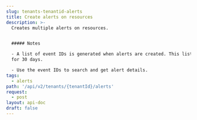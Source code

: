 ```yaml
---
slug: tenants-tenantid-alerts
title: Create alerts on resources
description: >-
  Creates multiple alerts on resources.


  ##### Notes

  - A list of event IDs is generated when alerts are created. This list is valid
  for 30 days.

  - Use the event IDs to search and get alert details.
tags:
  - alerts
path: '/api/v2/tenants/{tenantId}/alerts'
request:
  - post
layout: api-doc
draft: false
---
```

